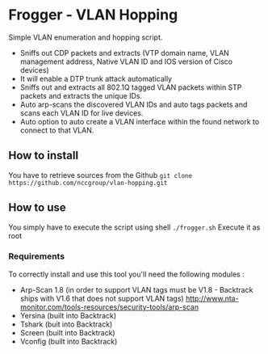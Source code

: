 # Frogger - VLAN Hopping
Simple VLAN enumeration and hopping script.

* Sniffs out CDP packets and extracts (VTP domain name, VLAN management address, Native VLAN ID and IOS version of Cisco devices)
* It will enable a DTP trunk attack automatically
* Sniffs out and extracts all 802.1Q tagged VLAN packets within STP packets and extracts the unique IDs.
* Auto arp-scans the discovered VLAN IDs and auto tags packets and scans each VLAN ID for live devices.
* Auto option to auto create a VLAN interface within the found network to connect to that VLAN.

## How to install
You have to retrieve sources from the Github
`git clone https://github.com/nccgroup/vlan-hopping.git`

## How to use
You simply have to execute the script using shell
`./frogger.sh`
Execute it as root

### Requirements
To correctly install and use this tool you'll need the following modules :

- Arp-Scan 1.8 (in order to support VLAN tags must be V1.8 - Backtrack ships with V1.6 that does not support VLAN tags) http://www.nta-monitor.com/tools-resources/security-tools/arp-scan
- Yersina (built into Backtrack)
- Tshark (buit into Backtrack)
- Screen (built into Backtrack)
- Vconfig (built into Backtrack)
